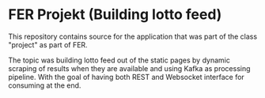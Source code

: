 # FER Projekt (Building lotto feed)
This repository contains source for the application that was part of the class 
"project" as part of FER.

The topic was building lotto feed out of the static pages by dynamic scraping of
results when they are available and using Kafka as processing pipeline. With the
goal of having both REST and Websocket interface for consuming at the end.